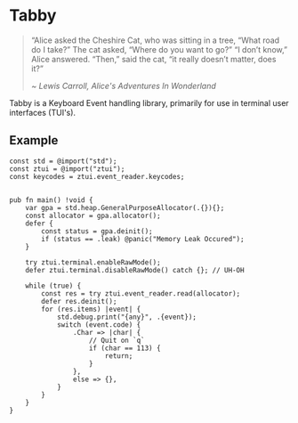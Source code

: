 # Tabby

> “Alice asked the Cheshire Cat, who was sitting in a tree, “What road do I take?”
> The cat asked, “Where do you want to go?”
> “I don’t know,” Alice answered.
> “Then,” said the cat, “it really doesn’t matter, does it?”
>
> *~ Lewis Carroll, Alice's Adventures In Wonderland*

Tabby is a Keyboard Event handling library, primarily for use in terminal user interfaces (TUI's).


## Example
```zig
const std = @import("std");
const ztui = @import("ztui");
const keycodes = ztui.event_reader.keycodes;


pub fn main() !void {
    var gpa = std.heap.GeneralPurposeAllocator(.{}){};
    const allocator = gpa.allocator();
    defer {
        const status = gpa.deinit();
        if (status == .leak) @panic("Memory Leak Occured");
    }

    try ztui.terminal.enableRawMode();
    defer ztui.terminal.disableRawMode() catch {}; // UH-OH

    while (true) {
        const res = try ztui.event_reader.read(allocator);
        defer res.deinit();
        for (res.items) |event| {
            std.debug.print("{any}", .{event});
            switch (event.code) {
                .Char => |char| {
                    // Quit on `q`
                    if (char == 113) {
                        return;
                    }
                },
                else => {},
            }
        }
    }
}
```
